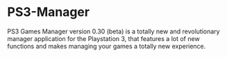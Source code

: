 # PS3-Manager
PS3 Games Manager version 0.30 (beta) is a totally new and revolutionary manager application for the Playstation 3, that features a lot of new functions and makes managing your games a totally new experience.
